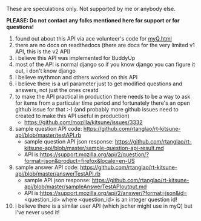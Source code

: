 These are speculations only. Not supported by me or anybody else. 

**PLEASE: Do not contact any folks mentioned here for support or for questions!**

1. found out about this API via ace volunteer's code for [myQ.html](https://github.com/jscher2000/My-SuMo-Questions/blob/master/myq.html)
1. there are no docs on readthedocs (there are docs for the very limited v1 API, this is the v2 API)
1. i believe this API was implemented for BuddyUp
1. most of the API is normal django so if you know django you can figure it out, i don't know django
1. i believe mythmon and others worked on this API
1. i believe there is a url parameter just to get modified questions and answers, not just the ones creatd
1. to make the API practical in production there needs to be a way to ask for items from a particular time period and fortunately there's an open github issue for that :-) (and probably more github issues need to created to make this API useful in production)
    * https://github.com/mozilla/kitsune/issues/3332
1. sample question API code: https://github.com/rtanglao/rt-kitsune-api/blob/master/testAPI.rb
    * sample question API json response: https://github.com/rtanglao/rt-kitsune-api/blob/master/sample-question-api-result.md
    * API is:https://support.mozilla.org/api/2/question/?format=json&product=firefox&locale=en-US 
1. sample answer API code: https://github.com/rtanglao/rt-kitsune-api/blob/master/answerTestAPI.rb
    * sample API json response: https://github.com/rtanglao/rt-kitsune-api/blob/master/sampleAnswerTestAPIoutput.md
    * API is:https://support.mozilla.org/api/2/answer/?format=json&id=<question_id> where <question_id> is an integer question id!
1. i believe there is a similar user API (which jscher might use in myQ) but i've never used it!
